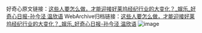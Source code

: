 好奇心原文链接：[这些人要怎么做，才能迎接好莱坞经纪行业的大变化？_娱乐_好奇心日报-孙今泾 温欣语](https://www.qdaily.com/articles/11726.html)
WebArchive归档链接：[这些人要怎么做，才能迎接好莱坞经纪行业的大变化？_娱乐_好奇心日报-孙今泾 温欣语](http://web.archive.org/web/20160824132158/http://www.qdaily.com:80/articles/11726.html)
![image](http://ww3.sinaimg.cn/large/007d5XDply1g3waipfmgfj30u04o8kjl)